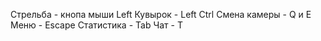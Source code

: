 Стрельба - кнопа мыши Left
Кувырок - Left Ctrl
Смена камеры - Q и E
Меню - Escape
Статистика - Tab
Чат - T
